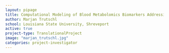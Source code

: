 ```yaml
---
layout: pipage
title: Computational Modeling of Blood Metabolomics Biomarkers Addressing Racial Disparity
author: Marjan Trutschl
school: Louisiana State University, Shreveport
active: true
project-type: TranslationalProject
image: "marjan_trutschl.jpg"
categories: project-investigator
---
```

